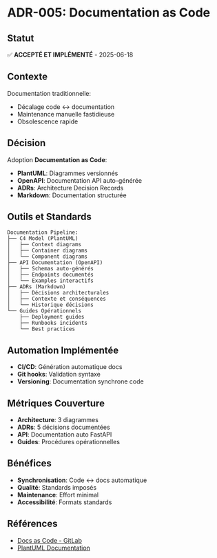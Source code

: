 # ADR-005: Documentation as Code

## Statut
✅ **ACCEPTÉ ET IMPLÉMENTÉ** - 2025-06-18

## Contexte
Documentation traditionnelle:
- Décalage code ↔ documentation
- Maintenance manuelle fastidieuse
- Obsolescence rapide

## Décision  
Adoption **Documentation as Code**:
- **PlantUML**: Diagrammes versionnés
- **OpenAPI**: Documentation API auto-générée
- **ADRs**: Architecture Decision Records
- **Markdown**: Documentation structurée

## Outils et Standards
```
Documentation Pipeline:
├── C4 Model (PlantUML)
│   ├── Context diagrams
│   ├── Container diagrams  
│   └── Component diagrams
├── API Documentation (OpenAPI)
│   ├── Schemas auto-générés
│   ├── Endpoints documentés
│   └── Examples interactifs
├── ADRs (Markdown)
│   ├── Décisions architecturales
│   ├── Contexte et conséquences
│   └── Historique décisions
└── Guides Opérationnels
    ├── Deployment guides
    ├── Runbooks incidents
    └── Best practices
```

## Automation Implémentée
- **CI/CD**: Génération automatique docs
- **Git hooks**: Validation syntaxe
- **Versioning**: Documentation synchrone code

## Métriques Couverture
- **Architecture**: 3 diagrammes
- **ADRs**: 5 décisions documentées
- **API**: Documentation auto FastAPI
- **Guides**: Procédures opérationnelles

## Bénéfices
- **Synchronisation**: Code ↔ docs automatique
- **Qualité**: Standards imposés
- **Maintenance**: Effort minimal
- **Accessibilité**: Formats standards

## Références
- [Docs as Code - GitLab](https://about.gitlab.com/handbook/engineering/ux/technical-writing/docs-as-code/)
- [PlantUML Documentation](https://plantuml.com/)
